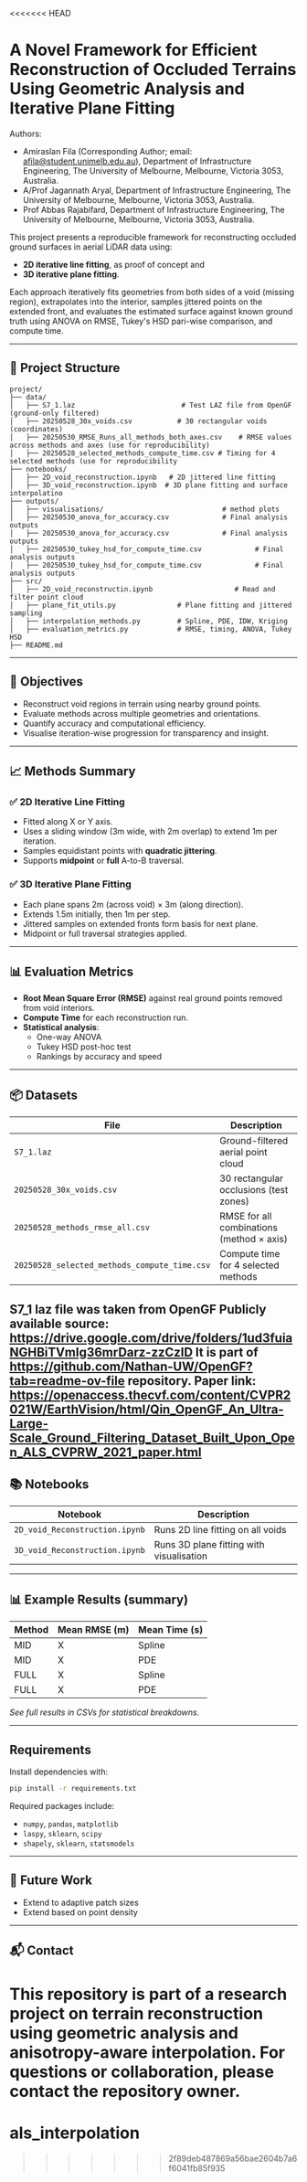 <<<<<<< HEAD
# A Novel Framework for Efficient Reconstruction of Occluded Terrains Using Geometric Analysis and Iterative Plane Fitting

Authors:
- Amiraslan Fila (Corresponding Author; email: afila@student.unimelb.edu.au), Department of Infrastructure Engineering, The University of Melbourne, Melbourne, Victoria 3053, Australia.
- A/Prof Jagannath Aryal, Department of Infrastructure Engineering, The University of Melbourne, Melbourne, Victoria 3053, Australia.
- Prof Abbas Rajabifard, Department of Infrastructure Engineering, The University of Melbourne, Melbourne, Victoria 3053, Australia.

This project presents a reproducible framework for reconstructing occluded ground surfaces in aerial LiDAR data using:
- **2D iterative line fitting**, as proof of concept and  
- **3D iterative plane fitting**.

Each approach iteratively fits geometries from both sides of a void (missing region), extrapolates into the interior, samples jittered points on the extended front, and evaluates the estimated surface against known ground truth using ANOVA on RMSE, Tukey's HSD pari-wise comparison, and compute time.

---

## 📁 Project Structure

```
project/
├── data/
│   ├── S7_1.laz                          # Test LAZ file from OpenGF (ground-only filtered)
│   ├── 20250528_30x_voids.csv           # 30 rectangular voids (coordinates)
│   ├── 20250530_RMSE_Runs_all_methods_both_axes.csv    # RMSE values across methods and axes (use for reproducibility)
│   ├── 20250528_selected_methods_compute_time.csv # Timing for 4 selected methods (use for reproducibility
├── notebooks/
│   ├── 2D_void_reconstruction.ipynb   # 2D jittered line fitting
│   ├── 3D_void_reconstruction.ipynb  # 3D plane fitting and surface interpolatino
├── outputs/
│   ├── visualisations/                             # method plots
│   ├── 20250530_anova_for_accuracy.csv             # Final analysis outputs
│   ├── 20250530_anova_for_accuracy.csv             # Final analysis outputs
│   ├── 20250530_tukey_hsd_for_compute_time.csv             # Final analysis outputs
│   ├── 20250530_tukey_hsd_for_compute_time.csv             # Final analysis outputs
├── src/
│   ├── 2D_void_reconstructin.ipynb                    # Read and filter point cloud
│   ├── plane_fit_utils.py               # Plane fitting and jittered sampling
│   ├── interpolation_methods.py         # Spline, PDE, IDW, Kriging
│   ├── evaluation_metrics.py            # RMSE, timing, ANOVA, Tukey HSD
├── README.md
```

---

## 🎯 Objectives

- Reconstruct void regions in terrain using nearby ground points.
- Evaluate methods across multiple geometries and orientations.
- Quantify accuracy and computational efficiency.
- Visualise iteration-wise progression for transparency and insight.

---

## 📈 Methods Summary

### ✅ 2D Iterative Line Fitting
- Fitted along X or Y axis.
- Uses a sliding window (3m wide, with 2m overlap) to extend 1m per iteration.
- Samples equidistant points with **quadratic jittering**.
- Supports **midpoint** or **full** A-to-B traversal.

### ✅ 3D Iterative Plane Fitting
- Each plane spans 2m (across void) × 3m (along direction).
- Extends 1.5m initially, then 1m per step.
- Jittered samples on extended fronts form basis for next plane.
- Midpoint or full traversal strategies applied.

---

## 📊 Evaluation Metrics

- **Root Mean Square Error (RMSE)** against real ground points removed from void interiors.
- **Compute Time** for each reconstruction run.
- **Statistical analysis**:
  - One-way ANOVA
  - Tukey HSD post-hoc test
  - Rankings by accuracy and speed

---

## 📦 Datasets

| File                                               | Description                                 |
|----------------------------------------------------|---------------------------------------------|
| `S7_1.laz`                                          | Ground-filtered aerial point cloud          |
| `20250528_30x_voids.csv`                            | 30 rectangular occlusions (test zones)      |
| `20250528_methods_rmse_all.csv`                     | RMSE for all combinations (method × axis)   |
| `20250528_selected_methods_compute_time.csv`        | Compute time for 4 selected methods         |

S7_1 laz file was taken from OpenGF Publicly available source: https://drive.google.com/drive/folders/1ud3fuiaNGHBiTVmIg36mrDarz-zzCzID It is part of https://github.com/Nathan-UW/OpenGF?tab=readme-ov-file repository. Paper link: https://openaccess.thecvf.com/content/CVPR2021W/EarthVision/html/Qin_OpenGF_An_Ultra-Large-Scale_Ground_Filtering_Dataset_Built_Upon_Open_ALS_CVPRW_2021_paper.html
---

## 📚 Notebooks

| Notebook                                 | Description                             |
|------------------------------------------|-----------------------------------------|
| `2D_void_Reconstruction.ipynb`           | Runs 2D line fitting on all voids       |
| `3D_void_Reconstruction.ipynb`           | Runs 3D plane fitting with visualisation|

---

## 📊 Example Results (summary)

| Method           | Mean RMSE (m) | Mean Time (s) |
|------------------|---------------|---------------|
| MID | X | Spline |     2.84      |     0.92      |
| MID | X | PDE    |     2.83      |     2.84      |
| FULL | X | Spline|     2.69      |     4.25      |
| FULL | X | PDE   |     2.67      |     4.98      |

*See full results in CSVs for statistical breakdowns.*

---

## Requirements

Install dependencies with:

```bash
pip install -r requirements.txt
```

Required packages include:
- `numpy`, `pandas`, `matplotlib`
- `laspy`, `sklearn`, `scipy`
- `shapely`, `sklearn`, `statsmodels`

---

## 🧪 Future Work

- Extend to adaptive patch sizes
- Extend based on point density

---

## 📬 Contact

This repository is part of a research project on **terrain reconstruction using geometric analysis and anisotropy-aware interpolation**. For questions or collaboration, please contact the repository owner.
=======
# als_interpolation
>>>>>>> 2f89deb487869a56bae2604b7a6f6041fb85f935
